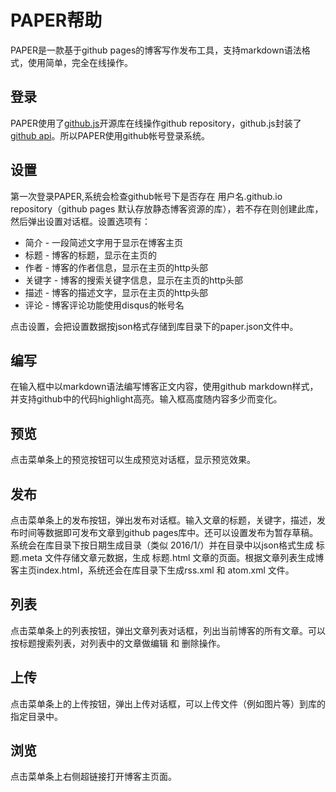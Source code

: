 # PAPER帮助

PAPER是一款基于github pages的博客写作发布工具，支持markdown语法格式，使用简单，完全在线操作。


## 登录

PAPER使用了[github.js](https://github.com/michael/github)开源库在线操作github repository，github.js封装了[github api](https://developer.github.com/v3/)。所以PAPER使用github帐号登录系统。



## 设置

第一次登录PAPER,系统会检查github帐号下是否存在 用户名.github.io repository（github pages 默认存放静态博客资源的库），若不存在则创建此库，然后弹出设置对话框。设置选项有：

* 简介 - 一段简述文字用于显示在博客主页
* 标题 - 博客的标题，显示在主页的<title></title>
* 作者 - 博客的作者信息，显示在主页的http头部<meta name="author" content="">
* 关键字 - 博客的搜索关键字信息，显示在主页的http头部<meta name="keywords" content="">
* 描述 - 博客的描述文字，显示在主页的http头部<meta name="description" content="">
* 评论 - 博客评论功能使用disqus的帐号名

点击设置，会把设置数据按json格式存储到库目录下的paper.json文件中。

## 编写

在输入框中以markdown语法编写博客正文内容，使用github markdown样式，并支持github中的代码highlight高亮。输入框高度随内容多少而变化。

## 预览

点击菜单条上的预览按钮可以生成预览对话框，显示预览效果。

## 发布

点击菜单条上的发布按钮，弹出发布对话框。输入文章的标题，关键字，描述，发布时间等数据即可发布文章到github pages库中。还可以设置发布为暂存草稿。系统会在库目录下按日期生成目录（类似 2016/1/）并在目录中以json格式生成 标题.meta 文件存储文章元数据，生成 标题.html 文章的页面。根据文章列表生成博客主页index.html，系统还会在库目录下生成rss.xml 和 atom.xml 文件。


## 列表

点击菜单条上的列表按钮，弹出文章列表对话框，列出当前博客的所有文章。可以按标题搜索列表，对列表中的文章做编辑 和 删除操作。


## 上传

点击菜单条上的上传按钮，弹出上传对话框，可以上传文件（例如图片等）到库的指定目录中。

## 浏览

点击菜单条上右侧超链接打开博客主页面。

